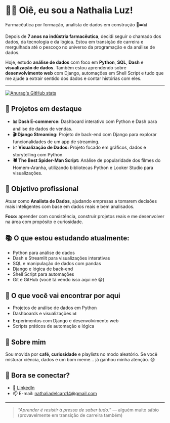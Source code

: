 <h1>👩‍💻 Oiê, eu sou a <strong>Nathalia Luz</strong>!</h1>

<p>Farmacêutica por formação, analista de dados em construção 🧪➡️📊</p>

<p>Depois de <strong>7 anos na indústria farmacêutica</strong>, decidi seguir o chamado dos dados, da tecnologia e da lógica. Estou em transição de carreira e mergulhada até o pescoço no universo da programação e da análise de dados.</p>

<p>Hoje, estudo <strong>análise de dados</strong> com foco em <strong>Python</strong>, <strong>SQL</strong>, <strong>Dash</strong> e <strong>visualização de dados</strong>. Também estou aprendendo sobre <strong>desenvolvimento web</strong> com Django, automações em Shell Script e tudo que me ajude a extrair sentido dos dados e contar histórias com eles.</p>

<hr>

[![Anurag's GitHub stats](https://github-readme-stats.vercel.app/api?username=natluz120&show_icons=true&theme=dark)](https://github.com/anuraghazra/github-readme-stats)

<h2>🚀 Projetos em destaque</h2>

<ul>
  <li><strong>📊 Dash E-commerce:</strong> Dashboard interativo com Python e Dash para análise de dados de vendas.</li>
  <li><strong>🎬 Django Streaming:</strong> Projeto de back-end com Django para explorar funcionalidades de um app de streaming.</li>
  <li><strong>📈 Visualização de Dados:</strong> Projeto focado em gráficos, dados e storytelling com Python.</li>
  <li><strong>🕷️ The Best Spider-Man Script:</strong> Análise de popularidade dos filmes do Homem-Aranha, utilizando bibliotecas Python e Looker Studio para visualizações.</li>
</ul>

<h2>🎯 Objetivo profissional</h2>
<p>Atuar como <strong>Analista de Dados</strong>, ajudando empresas a tomarem decisões mais inteligentes com base em dados reais e bem analisados.</p>
<p><strong>Foco:</strong> aprender com consistência, construir projetos reais e me desenvolver na área com propósito e curiosidade.</p>

<h2>📚 O que estou estudando atualmente:</h2>
<ul>
  <li>Python para análise de dados</li>
  <li>Dash e Streamlit para visualizações interativas</li>
  <li>SQL e manipulação de dados com pandas</li>
  <li>Django e lógica de back-end</li>
  <li>Shell Script para automações</li>
  <li>Git e GitHub (você tá vendo isso aqui né 😁)</li>
</ul>

<h2>🧩 O que você vai encontrar por aqui</h2>
<ul>
  <li>Projetos de análise de dados em Python</li>
  <li>Dashboards e visualizações 📊</li>
  <li>Experimentos com Django e desenvolvimento web</li>
  <li>Scripts práticos de automação e lógica</li>
</ul>

<h2>🌱 Sobre mim</h2>
<p>Sou movida por <strong>café, curiosidade</strong> e playlists no modo aleatório.  
Se você misturar ciência, dados e um bom meme... já ganhou minha atenção. 😄</p>

<h2>🤝 Bora se conectar?</h2>
<ul>
  <li>💼 <a href="https://www.linkedin.com/in/nathalia-l" target="_blank">LinkedIn</a></li>
  <li>📫 E-mail: <a href="mailto:nathaliadelcaro14@gmail.com">nathaliadelcaro14@gmail.com</a></li>
</ul>

<hr>

<blockquote>
  <em>“Aprender é resistir à pressa de saber tudo.”</em> — alguém muito sábio (provavelmente em transição de carreira também)
</blockquote>
